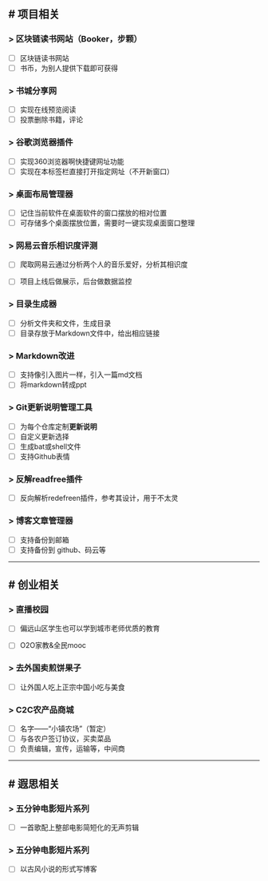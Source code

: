## # 项目相关

### > 区块链读书网站（Booker，步颗）

- [ ] 区块链读书网站
- [ ] 书币，为别人提供下载即可获得  

### > 书城分享网

- [ ] 实现在线预览阅读
- [ ] 投票删除书籍，评论

### > 谷歌浏览器插件

- [ ] 实现360浏览器啊快捷键网址功能
- [ ] 实现在本标签栏直接打开指定网址（不开新窗口）

### > 桌面布局管理器

- [ ] 记住当前软件在桌面软件的窗口摆放的相对位置
- [ ] 可存储多个桌面摆放位置，需要时一键实现桌面窗口整理

### > 网易云音乐相识度评测

- [ ] 爬取网易云通过分析两个人的音乐爱好，分析其相识度

- [ ] 项目上线后做展示，后台做数据监控

### > 目录生成器

- [ ] 分析文件夹和文件，生成目录
- [ ] 目录存放于Markdown文件中，给出相应链接

### > Markdown改进

- [ ] 支持像引入图片一样，引入一篇md文档
- [ ] 将markdown转成ppt 

### > Git更新说明管理工具

- [ ] 为每个仓库定制**更新说明**
- [ ] 自定义更新选择
- [ ] 生成bat或shell文件
- [ ] 支持Github表情

### > 反解readfree插件

- [ ] 反向解析redefreen插件，参考其设计，用于不太灵 

### > 博客文章管理器 

- [ ] 支持备份到邮箱 
- [ ] 支持备份到 github、码云等 

---

## # 创业相关

### > 直播校园

- [ ] 偏远山区学生也可以学到城市老师优质的教育

- [ ] O2O家教&全民mooc

### > 去外国卖煎饼果子

- [ ] 让外国人吃上正宗中国小吃与美食

### > C2C农产品商城

- [ ] 名字——“小镇农场”（暂定）
- [ ] 与各农户签订协议，买卖菜品
- [ ] 负责编辑，宣传，运输等，中间商

---

## # 遐思相关

### > 五分钟电影短片系列

- [ ] 一首歌配上整部电影简短化的无声剪辑

### > 五分钟电影短片系列

- [ ] 以古风小说的形式写博客

 